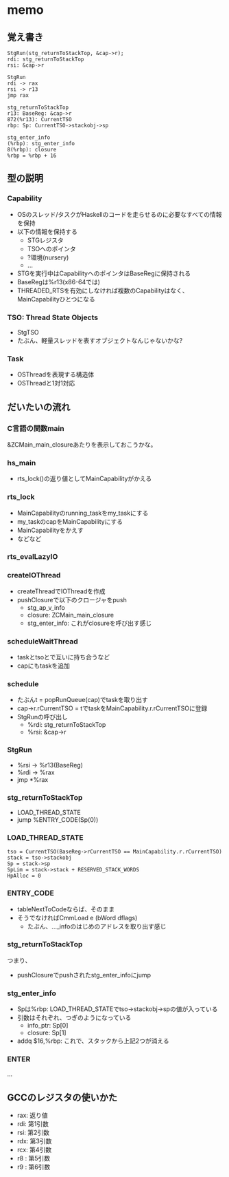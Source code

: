 memo
====

覚え書き
--------

	StgRun(stg_returnToStackTop, &cap->r);
	rdi: stg_returnToStackTop
	rsi: &cap->r

	StgRun
	rdi -> rax
	rsi -> r13
	jmp rax

	stg_returnToStackTop
	r13: BaseReg: &cap->r
	872(%r13): CurrentTSO
	rbp: Sp: CurrentTSO->stackobj->sp

	stg_enter_info
	(%rbp): stg_enter_info
	8(%rbp): closure
	%rbp = %rbp + 16

型の説明
--------

### Capability

* OSのスレッド/タスクがHaskellのコードを走らせるのに必要なすべての情報を保持
* 以下の情報を保持する
	+ STGレジスタ
	+ TSOへのポインタ
	+ ?環境(nursery)
	+ ...
* STGを実行中はCapabilityへのポインタはBaseRegに保持される
* BaseRegは%r13(x86-64では)
* THREADED\_RTSを有効にしなければ複数のCapabilityはなく、MainCapabilityひとつになる

### TSO: Thread State Objects

* StgTSO
* たぶん、軽量スレッドを表すオブジェクトなんじゃないかな?

### Task

* OSThreadを表現する構造体
* OSThreadと1対1対応

だいたいの流れ
--------------

### C言語の関数main

&ZCMain\_main\_closureあたりを表示しておこうかな。

### hs\_main

* rts\_lock()の返り値としてMainCapabilityがかえる

### rts\_lock

* MainCapabilityのrunning\_taskをmy\_taskにする
* my\_taskのcapをMainCapabilityにする
* MainCapabilityをかえす
* などなど

### rts\_evalLazyIO

### createIOThread

* createThreadでIOThreadを作成
* pushClosureで以下のクロージャをpush
	+ stg\_ap\_v\_info
	+ closure: ZCMain\_main\_closure
	+ stg\_enter\_info: これがclosureを呼び出す感じ

### scheduleWaitThread

* taskとtsoとで互いに持ち合うなど
* capにもtaskを追加

### schedule

* たぶんt = popRunQueue(cap)でtaskを取り出す
* cap-\>r.rCurrentTSO = tでtaskをMainCapability.r.rCurrentTSOに登録
* StgRunの呼び出し
	+ %rdi: stg\_returnToStackTop
	+ %rsi: &cap-\>r

### StgRun

* %rsi -> %r13(BaseReg)
* %rdi -> %rax
* jmp \*%rax

### stg\_returnToStackTop

* LOAD\_THREAD\_STATE
* jump %ENTRY\_CODE(Sp(0))

### LOAD\_THREAD\_STATE

	tso = CurrentTSO(BaseReg->rCurrentTSO == MainCapability.r.rCurrentTSO)
	stack = tso->stackobj
	Sp = stack->sp
	SpLim = stack->stack + RESERVED_STACK_WORDS
	HpAlloc = 0

### ENTRY\_CODE

* tableNextToCodeならば、そのまま
* そうでなければCmmLoad e (bWord dflags)
	+ たぶん、...\_infoのはじめのアドレスを取り出す感じ

### stg\_returnToStackTop

つまり、

* pushClosureでpushされたstg\_enter\_infoにjump

### stg\_enter\_info

* Spは%rbp: LOAD\_THREAD\_STATEでtso-\>stackobj-\>spの値が入っている
* 引数はそれぞれ、つぎのようになっている
	+ info\_ptr: Sp[0]
	+ closure: Sp[1]
* addq $16,%rbp: これで、スタックから上記2つが消える

### ENTER

...

GCCのレジスタの使いかた
-----------------------

* rax: 返り値
* rdi: 第1引数
* rsi: 第2引数
* rdx: 第3引数
* rcx: 第4引数
* r8 : 第5引数
* r9 : 第6引数
